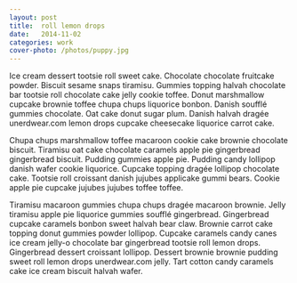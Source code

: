 ```yaml
---
layout: post
title:  roll lemon drops
date:   2014-11-02
categories: work
cover-photo: /photos/puppy.jpg
---
```




Ice cream dessert tootsie roll sweet cake. Chocolate chocolate fruitcake powder. Biscuit sesame snaps tiramisu. Gummies topping halvah chocolate bar tootsie roll chocolate cake jelly cookie toffee. Donut marshmallow cupcake brownie toffee chupa chups liquorice bonbon. Danish soufflé gummies chocolate. Oat cake donut sugar plum. Danish halvah dragée unerdwear.com lemon drops cupcake cheesecake liquorice carrot cake.

Chupa chups marshmallow toffee macaroon cookie cake brownie chocolate biscuit. Tiramisu oat cake chocolate caramels apple pie gingerbread gingerbread biscuit. Pudding gummies apple pie. Pudding candy lollipop danish wafer cookie liquorice. Cupcake topping dragée lollipop chocolate cake. Tootsie roll croissant danish jujubes applicake gummi bears. Cookie apple pie cupcake jujubes jujubes toffee toffee.

Tiramisu macaroon gummies chupa chups dragée macaroon brownie. Jelly tiramisu apple pie liquorice gummies soufflé gingerbread. Gingerbread cupcake caramels bonbon sweet halvah bear claw. Brownie carrot cake topping donut gummies powder lollipop. Cupcake caramels candy canes ice cream jelly-o chocolate bar gingerbread tootsie roll lemon drops. Gingerbread dessert croissant lollipop. Dessert brownie brownie pudding sweet roll lemon drops unerdwear.com jelly. Tart cotton candy caramels cake ice cream biscuit halvah wafer.